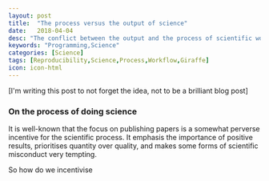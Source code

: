 ```yaml
---
layout: post
title:  "The process versus the output of science"
date:   2018-04-04
desc: "The conflict between the output and the process of scientific work"
keywords: "Programming,Science"
categories: [Science]
tags: [Reproducibility,Science,Process,Workflow,Giraffe]
icon: icon-html
---
```


[I'm writing this post to not forget the idea, not to be a brilliant blog post]

### On the process of doing science
It is well-known that the focus on publishing papers is a somewhat perverse incentive
for the scientific process. It emphasis the importance of positive results, prioritises
quantity over quality, and makes some forms of scientific misconduct very tempting.

So how do we incentivise
